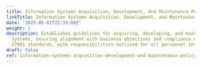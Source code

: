 ```yaml
---
title: Information Systems Acquisition, Development, And Maintenance Policy
linkTitle: Information Systems Acquisition, Development, and Maintenance Policy
date: '2025-05-01T22:33:00Z'
weight: 1
description: Establishes guidelines for acquiring, developing, and maintaining information
  systems, ensuring alignment with business objectives and compliance with ISO/IEC
  27001 standards, with responsibilities outlined for all personnel involved.
draft: false
ref: information-systems-acquisition-development-and-maintenance-policy
---
```


